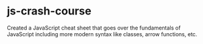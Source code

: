 # js-crash-course

Created a JavaScript cheat sheet that goes over the fundamentals of JavaScript including more modern syntax like classes, arrow functions, etc.
